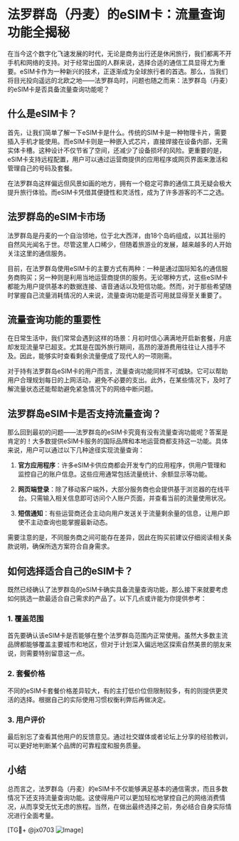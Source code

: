 # 法罗群岛（丹麦）的eSIM卡：流量查询功能全揭秘

在当今这个数字化飞速发展的时代，无论是商务出行还是休闲旅行，我们都离不开手机和网络的支持。对于经常出国的人群来说，选择合适的通信工具显得尤为重要。eSIM卡作为一种新兴的技术，正逐渐成为全球旅行者的首选。那么，当我们将目光投向遥远的北欧之地——法罗群岛时，问题也随之而来：法罗群岛（丹麦）的eSIM卡是否具备流量查询功能呢？

## 什么是eSIM卡？

首先，让我们简单了解一下eSIM卡是什么。传统的SIM卡是一种物理卡片，需要插入手机才能使用。而eSIM卡则是一种嵌入式芯片，直接焊接在设备内部，无需实体卡槽。这种设计不仅节省了空间，还减少了设备损坏的风险。更重要的是，eSIM卡支持远程配置，用户可以通过运营商提供的应用程序或网页界面来激活和管理自己的号码及套餐。

在法罗群岛这样偏远但风景如画的地方，拥有一个稳定可靠的通信工具无疑会极大提升旅行体验。而eSIM卡凭借其便捷性和灵活性，成为了许多游客的不二之选。

## 法罗群岛的eSIM卡市场

法罗群岛是丹麦的一个自治领地，位于北大西洋，由18个岛屿组成，以其壮丽的自然风光闻名于世。尽管这里人口稀少，但随着旅游业的发展，越来越多的人开始关注这里的通信服务。

目前，在法罗群岛使用eSIM卡的主要方式有两种：一种是通过国际知名的通信服务商购买；另一种则是利用当地运营商提供的服务。无论哪种方式，这些eSIM卡都能为用户提供基本的数据连接、语音通话以及短信功能。然而，对于那些希望随时掌握自己流量消耗情况的人来说，流量查询功能是否可用就显得至关重要了。

## 流量查询功能的重要性

在日常生活中，我们常常会遇到这样的场景：月初时信心满满地开启新套餐，月底却发现流量早已超支。尤其是在国外旅行期间，高昂的漫游费用往往让人措手不及。因此，能够实时查看剩余流量便成了现代人的一项刚需。

对于持有法罗群岛eSIM卡的用户而言，流量查询功能同样不可或缺。它可以帮助用户合理规划每日的上网活动，避免不必要的支出。此外，在某些情况下，及时了解流量状态还能帮助避免紧急情况下的网络中断问题。

## 法罗群岛eSIM卡是否支持流量查询？

那么回到最初的问题——法罗群岛的eSIM卡究竟有没有流量查询功能呢？答案是肯定的！大多数提供eSIM卡服务的国际品牌和本地运营商都支持这一功能。具体来说，用户可以通过以下几种途径实现流量查询：

1. **官方应用程序**：许多eSIM卡供应商都会开发专门的应用程序，供用户管理和监控自己的账户信息。这些应用通常包括流量统计、余额显示等功能。
   
2. **网页端登录**：除了移动客户端外，大部分服务商也会提供基于浏览器的在线平台。只需输入相关信息即可访问个人账户页面，并查看当前的流量使用状况。

3. **短信通知**：有些运营商还会主动向用户发送关于流量剩余量的信息，让用户即使不主动查询也能掌握最新动态。

需要注意的是，不同服务商之间可能存在差异，因此在购买前建议仔细阅读相关条款说明，确保所选方案符合自身需求。

## 如何选择适合自己的eSIM卡？

既然已经确认了法罗群岛的eSIM卡确实具备流量查询功能，那么接下来就要考虑如何挑选一款最适合自己需求的产品了。以下几点或许能为你提供参考：

### 1. 覆盖范围
首先要确认该eSIM卡是否能够在整个法罗群岛范围内正常使用。虽然大多数主流品牌都能够覆盖主要城市和地区，但对于计划深入偏远地区探索自然美景的朋友来说，则需要特别留意这一点。

### 2. 套餐价格
不同的eSIM卡套餐价格差异较大，有的主打低价位但限制较多，有的则提供更灵活的选择。根据自己的实际使用习惯权衡利弊后再做决定。

### 3. 用户评价
最后别忘了查看其他用户的反馈意见。通过社交媒体或者论坛上分享的经验教训，可以更好地判断某个品牌的可靠程度和服务质量。

## 小结

总而言之，法罗群岛（丹麦）的eSIM卡不仅能够满足基本的通信需求，而且多数情况下还支持流量查询功能。这使得用户可以更加轻松地掌控自己的网络消费情况，从而享受无忧无虑的旅程。当然，在做出最终选择之前，务必结合自身实际情况进行全面考量。

[TG💪+ @jx0703 ![Image](https://github.com/user-attachments/assets/dbca1d08-cadb-493c-b0ec-ad6f7a83f270)]